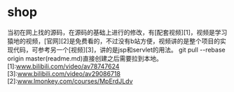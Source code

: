 # shop
当初在网上找的源码，在源码的基础上进行的修改，有[配套视频][1]，视频是学习猿地的视频，[官网][2]是免费看的，不过没有b站方便，视频讲的是整个项目的实现代码，可参考另一个[视频][3]，讲的是jsp和servlet的用法。
git pull --rebase origin master(readme.md)直接创建之后需要拉到本地。
[1]:www.bilibili.com/video/av78747624
[3]:www.bilibili.com/video/av29086718
[2]:www.lmonkey.com/courses/MpErdJLdv

